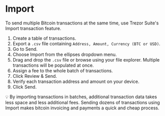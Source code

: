 # Import

To send multiple Bitcoin transactions at the same time, use Trezor Suite's Import transaction feature.

1. Create a table of transactions.
2. Export a `.csv` file containing `Address, Amount, Currency (BTC or USD)`.
3. Go to Send.
4. Choose Import from the ellipses dropdown menu.
5. Drag and drop the `.csv` file or browse using your file explorer. Multiple transactions will be populated at once.&#x20;
6. Assign a fee to the whole batch of transactions.
7. Click Review & Send.
8. Verify each transaction address and amount on your device.
9. Click Send.

:bulb: By importing transactions in batches, additional transaction data takes less space and less additional fees. Sending dozens of transactions using Import makes bitcoin invoicing and payments a quick and cheap process.
